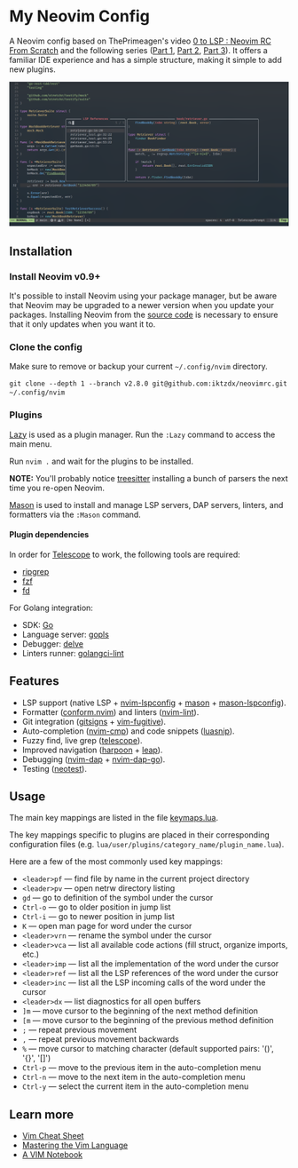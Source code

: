 # My Neovim Config

A Neovim config based on ThePrimeagen's video [0 to LSP : Neovim RC From Scratch](https://youtu.be/w7i4amO_zaE?si=xstN83ebvGg8GgCt) and the following series ([Part 1](https://youtu.be/ZWWxwwUsPNw?si=B8oR7QCCAE6t0vlE), [Part 2](https://youtu.be/c0Xmd4PGino?si=52GovTGAj3cRIgPl), [Part 3](https://youtu.be/MuUrCcvE-Yw?si=222vzBRjywjIhDhj)). It offers a familiar IDE experience and has a simple structure, making it simple to add new plugins.

![nvim screenshot](nvim.png)

## Installation

### Install Neovim v0.9+

It's possible to install Neovim using your package manager, but be aware that Neovim may be upgraded to a newer version when you update your packages.
Installing Neovim from the [source code](https://github.com/neovim/neovim/wiki/#install-from-source) is necessary to ensure that it only updates when you want it to.

### Clone the config

Make sure to remove or backup your current `~/.config/nvim` directory.

```
git clone --depth 1 --branch v2.8.0 git@github.com:iktzdx/neovimrc.git ~/.config/nvim
```

### Plugins

[Lazy](https://github.com/folke/lazy.nvim) is used as a plugin manager. Run the `:Lazy` command to access the main menu.

Run `nvim .` and wait for the plugins to be installed.

**NOTE:** You'll probably notice [treesitter](https://github.com/nvim-treesitter/nvim-treesitter) installing a bunch of parsers the next time you re-open Neovim.

[Mason](https://github.com/williamboman/mason.nvim) is used to install and manage LSP servers, DAP servers, linters, and formatters via the `:Mason` command.

#### Plugin dependencies

In order for [Telescope](https://github.com/nvim-telescope/telescope.nvim) to work, the following tools are required:

-   [ripgrep](https://github.com/BurntSushi/ripgrep)
-   [fzf](https://github.com/junegunn/fzf)
-   [fd](https://github.com/sharkdp/fd)

For Golang integration:

-   SDK: [Go](https://go.dev/)
-   Language server: [gopls](https://pkg.go.dev/golang.org/x/tools/gopls#readme-installation)
-   Debugger: [delve](https://github.com/go-delve/delve)
-   Linters runner: [golangci-lint](https://github.com/golangci/golangci-lint)

## Features

-   LSP support (native LSP + [nvim-lspconfig](https://github.com/neovim/nvim-lspconfig) + [mason](https://github.com/williamboman/mason.nvim) + [mason-lspconfig](https://github.com/williamboman/mason-lspconfig.nvim)).
-   Formatter ([conform.nvim](https://github.com/stevearc/conform.nvim)) and linters ([nvim-lint](https://github.com/mfussenegger/nvim-lint)).
-   Git integration ([gitsigns](https://github.com/lewis6991/gitsigns.nvim) + [vim-fugitive](https://github.com/tpope/vim-fugitive)).
-   Auto-completion ([nvim-cmp](https://github.com/hrsh7th/nvim-cmp)) and code snippets ([luasnip](https://github.com/L3MON4D3/LuaSnip)).
-   Fuzzy find, live grep ([telescope](https://github.com/nvim-telescope/telescope.nvim)).
-   Improved navigation ([harpoon](https://github.com/ThePrimeagen/harpoon) + [leap](https://github.com/ggandor/leap.nvim)).
-   Debugging ([nvim-dap](https://github.com/mfussenegger/nvim-dap) + [nvim-dap-go](https://github.com/leoluz/nvim-dap-go)).
-   Testing ([neotest](https://github.com/nvim-neotest/neotest)).

## Usage

The main key mappings are listed in the file [keymaps.lua](lua/user/config/keymaps.lua).

The key mappings specific to plugins are placed in their corresponding configuration files (e.g. `lua/user/plugins/category_name/plugin_name.lua`).

Here are a few of the most commonly used key mappings:

-   `<leader>pf` — find file by name in the current project directory
-   `<leader>pv` — open netrw directory listing
-   `gd` — go to definition of the symbol under the cursor
-   `Ctrl-o` — go to older position in jump list
-   `Ctrl-i` — go to newer position in jump list
-   `K` — open man page for word under the cursor
-   `<leader>vrn` — rename the symbol under the cursor
-   `<leader>vca` — list all available code actions (fill struct, organize imports, etc.)
-   `<leader>imp` — list all the implementation of the word under the cursor
-   `<leader>ref` — list all the LSP references of the word under the cursor
-   `<leader>inc` — list all the LSP incoming calls of the word under the cursor
-   `<leader>dx` — list diagnostics for all open buffers
-   `]m` — move cursor to the beginning of the next method definition
-   `[m` — move cursor to the beginning of the previous method definition
-   `;` — repeat previous movement
-   `,` — repeat previous movement backwards
-   `%` — move cursor to matching character (default supported pairs: '()', '{}', '[]')
-   `Ctrl-p` — move to the previous item in the auto-completion menu
-   `Ctrl-n` — move to the next item in the auto-completion menu
-   `Ctrl-y` — select the current item in the auto-completion menu

## Learn more

-   [Vim Cheat Sheet](https://vim.rtorr.com/)
-   [Mastering the Vim Language](https://youtu.be/wlR5gYd6um0?si=-ZFLkO2ZvqYdIiZI)
-   [A VIM Notebook](https://github.com/omerxx/vim-notebook)
